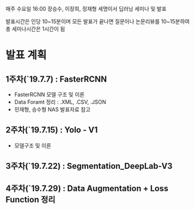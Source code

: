 매주 수요일 16:00 장승수, 이장희, 정재형 세명이서 딥러닝 세미나 및 발표   
   
발표시간은 인당 10~15분이며 모든 발표가 끝나면 질문이나 논문리뷰를 10~15분하여 총 세미나시간은 1시간이 됨   

# 발표 계획

## 1주차(`19.7.7) : FasterRCNN
- FasterRCNN 모델 구조 및 이론
- Data Foramt 정리 : .XML, .CSV, .JSON
- 민재형, 승수형 NAS 발표자료 참고

## 2주차(`19.7.15) : Yolo - V1
- 모델구조 및 이론

## 3주차(`19.7.22) : Segmentation_DeepLab-V3

## 4주차(`19.7.29) : Data Augmentation + Loss Function 정리
